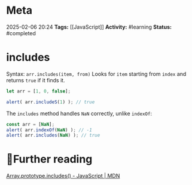 # Meta
2025-02-06 20:24
**Tags:** [[JavaScript]]
**Activity:** #learning 
**Status:** #completed 

# includes
Syntax: `arr.includes(item, from)`
Looks for `item` starting from `index` and returns `true` if it finds it.

```JavaScript title:example.js
let arr = [1, 0, false];

alert( arr.includeS(1) ); // true
```

The `includes` method handles `NaN` correctly, unlike `indexOf`:
```JavaScript title:example.js
const arr = [NaN];
alert( arr.indexOf(NaN) ); // -1
alert( arr.includes(NaN) ); // true
```

# 📑Further reading
[Array.prototype.includes() - JavaScript | MDN](https://developer.mozilla.org/en-US/docs/Web/JavaScript/Reference/Global_Objects/Array/includes)
